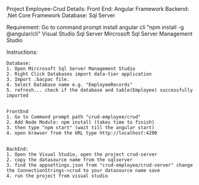 Project Employee-Crud
Details:
Front End: Angular Framework
Backend: .Net Core Framework
Database: Sql Server

Requirement:
	Go to command prompt install angular cli "npm install -g @angular/cli"
	Visual Studio
	Sql Server
	Mircrosoft Sql Server Management Studio


Instructions:

	Database:
	1. Open Mircrosoft Sql Server Management Studio
	2. Right Click Databases import data-tier application
	3. Import .bacpac file.
	4. Select Database name e.g. "EmployeeRecords"
	5. refresh... check if the database and table(Employee) successfully imported
	

	FrontEnd
	1. Go to Command prompt path "crud-employee/crud"
	2. Add Node Module: npm install (takes time to finish)
	3. then type "npm start" (wait till the angular start)
	4. open browser from the URL type http://localhost:4200


	BackEnd:
	1. Open the Visual Studio, open the project crud-server
	2. copy the datasource name from the sqlserver
	3. find the appsettings.json from "crud-employee/crud-server" change the ConnectionStrings->crud to your datasource name save
	4. run the project from visual studio
	






